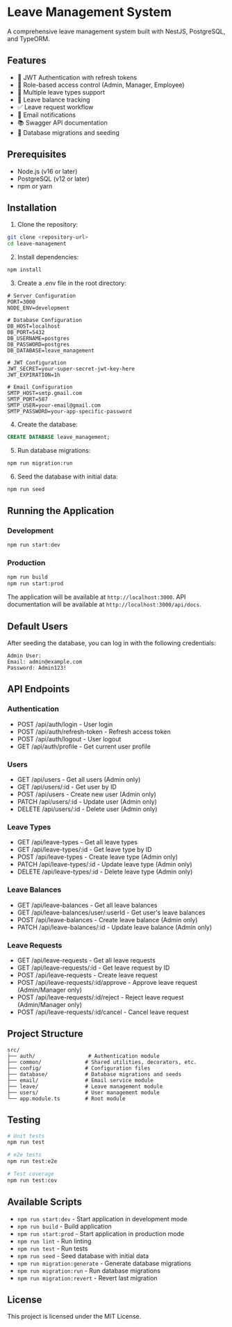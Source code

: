 # Leave Management System

A comprehensive leave management system built with NestJS, PostgreSQL, and TypeORM.

## Features

- 🔐 JWT Authentication with refresh tokens
- 👥 Role-based access control (Admin, Manager, Employee)
- 📅 Multiple leave types support
- 💼 Leave balance tracking
- ✅ Leave request workflow
- 📧 Email notifications
- 📚 Swagger API documentation
- 🔄 Database migrations and seeding

## Prerequisites

- Node.js (v16 or later)
- PostgreSQL (v12 or later)
- npm or yarn

## Installation

1. Clone the repository:
```bash
git clone <repository-url>
cd leave-management
```

2. Install dependencies:
```bash
npm install
```

3. Create a .env file in the root directory:
```env
# Server Configuration
PORT=3000
NODE_ENV=development

# Database Configuration
DB_HOST=localhost
DB_PORT=5432
DB_USERNAME=postgres
DB_PASSWORD=postgres
DB_DATABASE=leave_management

# JWT Configuration
JWT_SECRET=your-super-secret-jwt-key-here
JWT_EXPIRATION=1h

# Email Configuration
SMTP_HOST=smtp.gmail.com
SMTP_PORT=587
SMTP_USER=your-email@gmail.com
SMTP_PASSWORD=your-app-specific-password
```

4. Create the database:
```sql
CREATE DATABASE leave_management;
```

5. Run database migrations:
```bash
npm run migration:run
```

6. Seed the database with initial data:
```bash
npm run seed
```

## Running the Application

### Development
```bash
npm run start:dev
```

### Production
```bash
npm run build
npm run start:prod
```

The application will be available at `http://localhost:3000`.
API documentation will be available at `http://localhost:3000/api/docs`.

## Default Users

After seeding the database, you can log in with the following credentials:

```
Admin User:
Email: admin@example.com
Password: Admin123!
```

## API Endpoints

### Authentication
- POST /api/auth/login - User login
- POST /api/auth/refresh-token - Refresh access token
- POST /api/auth/logout - User logout
- GET /api/auth/profile - Get current user profile

### Users
- GET /api/users - Get all users (Admin only)
- GET /api/users/:id - Get user by ID
- POST /api/users - Create new user (Admin only)
- PATCH /api/users/:id - Update user (Admin only)
- DELETE /api/users/:id - Delete user (Admin only)

### Leave Types
- GET /api/leave-types - Get all leave types
- GET /api/leave-types/:id - Get leave type by ID
- POST /api/leave-types - Create leave type (Admin only)
- PATCH /api/leave-types/:id - Update leave type (Admin only)
- DELETE /api/leave-types/:id - Delete leave type (Admin only)

### Leave Balances
- GET /api/leave-balances - Get all leave balances
- GET /api/leave-balances/user/:userId - Get user's leave balances
- POST /api/leave-balances - Create leave balance (Admin only)
- PATCH /api/leave-balances/:id - Update leave balance (Admin only)

### Leave Requests
- GET /api/leave-requests - Get all leave requests
- GET /api/leave-requests/:id - Get leave request by ID
- POST /api/leave-requests - Create leave request
- POST /api/leave-requests/:id/approve - Approve leave request (Admin/Manager only)
- POST /api/leave-requests/:id/reject - Reject leave request (Admin/Manager only)
- POST /api/leave-requests/:id/cancel - Cancel leave request

## Project Structure

```
src/
├── auth/                 # Authentication module
├── common/              # Shared utilities, decorators, etc.
├── config/              # Configuration files
├── database/            # Database migrations and seeds
├── email/               # Email service module
├── leave/               # Leave management module
├── users/               # User management module
└── app.module.ts        # Root module
```

## Testing

```bash
# Unit tests
npm run test

# e2e tests
npm run test:e2e

# Test coverage
npm run test:cov
```

## Available Scripts

- `npm run start:dev` - Start application in development mode
- `npm run build` - Build application
- `npm run start:prod` - Start application in production mode
- `npm run lint` - Run linting
- `npm run test` - Run tests
- `npm run seed` - Seed database with initial data
- `npm run migration:generate` - Generate database migrations
- `npm run migration:run` - Run database migrations
- `npm run migration:revert` - Revert last migration

## License

This project is licensed under the MIT License.

